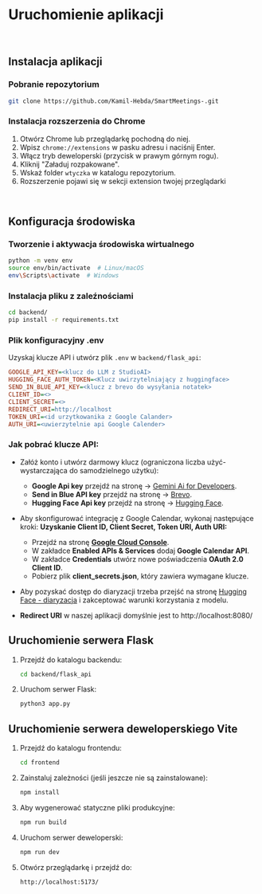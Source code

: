
# Uruchomienie aplikacji

<br>

## Instalacja aplikacji

### Pobranie repozytorium
```bash
git clone https://github.com/Kamil-Hebda/SmartMeetings-.git
```

### Instalacja rozszerzenia do Chrome

1. Otwórz Chrome lub przeglądarkę pochodną do niej.
2. Wpisz `chrome://extensions` w pasku adresu i naciśnij Enter.
3. Włącz tryb deweloperski (przycisk w prawym górnym rogu).
4. Kliknij "Załaduj rozpakowane".
5. Wskaż folder `wtyczka` w katalogu repozytorium.
6. Rozszerzenie pojawi się w sekcji extension twojej przeglądarki

<br>

## Konfiguracja środowiska

### Tworzenie i aktywacja środowiska wirtualnego

```bash
python -m venv env
source env/bin/activate  # Linux/macOS
env\Scripts\activate  # Windows
```

### Instalacja pliku z zaleźnościami

```bash
cd backend/
pip install -r requirements.txt
```

### Plik konfiguracyjny .env

Uzyskaj klucze API i utwórz plik `.env` w `backend/flask_api`:

```ini
GOOGLE_API_KEY=<klucz do LLM z StudioAI>
HUGGING_FACE_AUTH_TOKEN=<Klucz uwirzytelniający z huggingface>
SEND_IN_BLUE_API_KEY=<klucz z brevo do wysyłania notatek>
CLIENT_ID=<>
CLIENT_SECRET=<>
REDIRECT_URI=http://localhost
TOKEN_URI=<id urzytkowanika z Google Calander>
AUTH_URI=<uwierzytelnie api Google Calender>
```

### Jak pobrać klucze API:
* Załóż konto i utwórz darmowy klucz (ograniczona liczba użyć- wystarczająca do samodzielnego użytku):  
   * **Google Api key** przejdź na stronę -> [Gemini Ai for Developers](https://ai.google.dev/).
   * **Send in Blue API key** przejdź na stronę -> [Brevo](https://app.brevo.com).
   * **Hugging Face Api key** przejdź na stronę -> [Hugging Face](https://huggingface.co/settings/tokens).

* Aby skonfigurować integrację z Google Calendar, wykonaj następujące kroki:
**Uzyskanie Client ID, Client Secret, Token URI, Auth URI:**
   - Przejdź na stronę **[Google Cloud Console](https://console.cloud.google.com/apis/credentials)**.
   - W zakładce **Enabled APIs & Services** dodaj **Google Calendar API**.
   - W zakładce **Credentials** utwórz nowe poświadczenia **OAuth 2.0 Client ID**.
   - Pobierz plik **client_secrets.json**, który zawiera wymagane klucze.
* Aby pozyskać dostęp do diaryzacji trzeba przejść na stronę [Hugging Face - diaryzacja](https://huggingface.co/pyannote/segmentation-3.0) i zakceptować warunki korzystania z modelu.
* **Redirect URI** w naszej aplikacji domyślnie jest to http://localhost:8080/
  

## Uruchomienie serwera Flask

1. Przejdź do katalogu backendu:
   ```bash
   cd backend/flask_api
   ```
2. Uruchom serwer Flask:
   ```bash
   python3 app.py
   ```

## Uruchomienie serwera deweloperskiego Vite

1. Przejdź do katalogu frontendu:
   ```bash
   cd frontend
   ```
2. Zainstaluj zależności (jeśli jeszcze nie są zainstalowane):
   ```bash
   npm install
   ```
3. Aby wygenerować statyczne pliki produkcyjne:
   ```bash
   npm run build
   ```
4. Uruchom serwer deweloperski:
   ```bash
   npm run dev
   ```
5. Otwórz przeglądarkę i przejdź do:
   ```
   http://localhost:5173/
   ```

